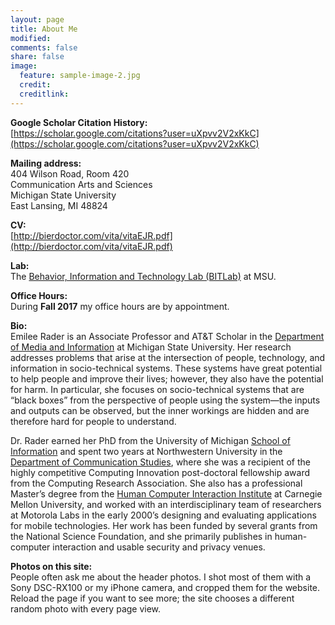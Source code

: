 ```yaml
---
layout: page
title: About Me
modified: 
comments: false
share: false
image:
  feature: sample-image-2.jpg
  credit: 
  creditlink: 
---
```


**Google Scholar Citation History:**  
[https://scholar.google.com/citations?user=uXpvv2V2xKkC](https://scholar.google.com/citations?user=uXpvv2V2xKkC)

**Mailing address:**  
404 Wilson Road, Room 420  
Communication Arts and Sciences  
Michigan State University  
East Lansing, MI  48824

<!-- **Click for a high resolution photo:**  -->
<!-- <figure> -->
<!-- 	<a href="{{ site.url }}/images/emilee_rader.jpg"><img src="{{ site.url }}/images/emilee_rader_thumbnail.jpg"></a> -->
<!-- </figure> -->

**CV:**  
[http://bierdoctor.com/vita/vitaEJR.pdf](http://bierdoctor.com/vita/vitaEJR.pdf)

**Lab:**  
The [Behavior, Information and Technology Lab (BITLab)](https://bitlab.cas.msu.edu) at MSU.

**Office Hours:**  
During **Fall 2017** my office hours are by appointment.

**Bio:**  
Emilee Rader is an Associate Professor and AT&T Scholar in the [Department of Media and Information](http://mi.msu.edu) at Michigan State University. Her research addresses problems that arise at the intersection of people, technology, and information in socio-technical systems. These systems have great potential to help people and improve their lives; however, they also have the potential for harm. In particular, she focuses on socio-technical systems that are “black boxes” from the perspective of people using the system—the inputs and outputs can be observed, but the inner workings are hidden and are therefore hard for people to understand.

Dr. Rader earned her PhD from the University of Michigan [School of Information](https://www.si.umich.edu) and spent two years at Northwestern University in the [Department of Communication Studies](http://www.communication.northwestern.edu/departments/communicationstudies), where she was a recipient of the highly competitive Computing Innovation post-doctoral fellowship award from the Computing Research Association. She also has a professional Master’s degree from the [Human Computer Interaction Institute](https://www.hcii.cmu.edu) at Carnegie Mellon University, and worked with an interdisciplinary team of researchers at Motorola Labs in the early 2000’s designing and evaluating applications for mobile technologies. Her work has been funded by several grants from the National Science Foundation, and she primarily publishes in human-computer interaction and usable security and privacy venues.

**Photos on this site:**  
People often ask me about the header photos. I shot most of them with a Sony DSC-RX100 or my iPhone camera, and cropped them for the website. Reload the page if you want to see more; the site chooses a different random photo with every page view.